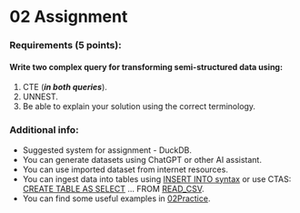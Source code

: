 # 02 Assignment

### Requirements (5 points):

#### Write two complex query for transforming semi-structured data using:
1. СТE (**_in both queries_**).
2. UNNEST.
3. Be able to explain your solution using the correct terminology.

### Additional info:
- Suggested system for assignment - DuckDB.
- You can generate datasets using ChatGPT or other AI assistant.
- You can use imported dataset from internet resources.
- You can ingest data into tables using [INSERT INTO syntax](https://duckdb.org/docs/data/insert.html#syntax)
or use CTAS: [CREATE TABLE AS SELECT](https://duckdb.org/docs/sql/statements/create_table.html) ... FROM [READ_CSV](https://duckdb.org/docs/data/csv/overview.html).
- You can find some useful examples in [02Practice](https://github.com/AngelShynk/DE/tree/main/02Practice).
